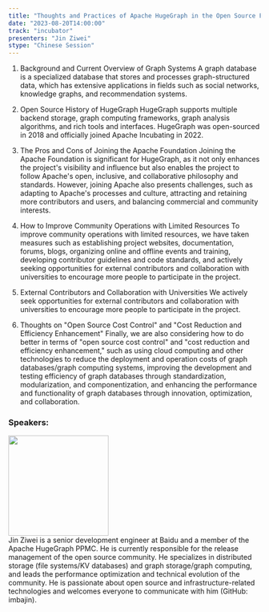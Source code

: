 ```yaml
---
title: "Thoughts and Practices of Apache HugeGraph in the Open Source Field of Graph Databases."
date: "2023-08-20T14:00:00" 
track: "incubator"
presenters: "Jin Ziwei"
stype: "Chinese Session"
---
```

1. Background and Current Overview of Graph Systems
A graph database is a specialized database that stores and processes graph-structured data, which has extensive applications in fields such as social networks, knowledge graphs, and recommendation systems.

2. Open Source History of HugeGraph
HugeGraph supports multiple backend storage, graph computing frameworks, graph analysis algorithms, and rich tools and interfaces. HugeGraph was open-sourced in 2018 and officially joined Apache Incubating in 2022.

3. The Pros and Cons of Joining the Apache Foundation
Joining the Apache Foundation is significant for HugeGraph, as it not only enhances the project's visibility and influence but also enables the project to follow Apache's open, inclusive, and collaborative philosophy and standards. However, joining Apache also presents challenges, such as adapting to Apache's processes and culture, attracting and retaining more contributors and users, and balancing commercial and community interests.

4. How to Improve Community Operations with Limited Resources
To improve community operations with limited resources, we have taken measures such as establishing project websites, documentation, forums, blogs, organizing online and offline events and training, developing contributor guidelines and code standards, and actively seeking opportunities for external contributors and collaboration with universities to encourage more people to participate in the project.

5. External Contributors and Collaboration with Universities
We actively seek opportunities for external contributors and collaboration with universities to encourage more people to participate in the project.

6. Thoughts on "Open Source Cost Control" and "Cost Reduction and Efficiency Enhancement"
Finally, we are also considering how to do better in terms of "open source cost control" and "cost reduction and efficiency enhancement," such as using cloud computing and other technologies to reduce the deployment and operation costs of graph databases/graph computing systems, improving the development and testing efficiency of graph databases through standardization, modularization, and componentization, and enhancing the performance and functionality of graph databases through innovation, optimization, and collaboration.

 ### Speakers: 
 <img src="https://img.bagevent.com/resource/20230603/0008488890.jpg" width="200" /><br>Jin Ziwei is a senior development engineer at Baidu and a member of the Apache HugeGraph PPMC. He is currently responsible for the release management of the open source community. He specializes in distributed storage (file systems/KV databases) and graph storage/graph computing, and leads the performance optimization and technical evolution of the community. He is passionate about open source and infrastructure-related technologies and welcomes everyone to communicate with him (GitHub: imbajin).
 <br><br>